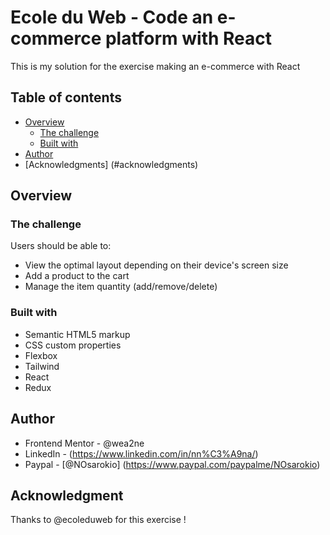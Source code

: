 # Ecole du Web - Code an e-commerce platform with React

This is my solution for the exercise making an e-commerce with React

## Table of contents

- [Overview](#overview)
  - [The challenge](#the-challenge)
  - [Built with](#built-with)
- [Author](#author)
- [Acknowledgments] (#acknowledgments)

## Overview

### The challenge

Users should be able to:

- View the optimal layout depending on their device's screen size
- Add a product to the cart
- Manage the item quantity (add/remove/delete)


### Built with

- Semantic HTML5 markup
- CSS custom properties
- Flexbox
- Tailwind
- React 
- Redux

## Author

- Frontend Mentor - @wea2ne
- LinkedIn - (https://www.linkedin.com/in/nn%C3%A9na/)
- Paypal - [@NOsarokio] (https://www.paypal.com/paypalme/NOsarokio)

## Acknowledgment

Thanks to @ecoleduweb for this exercise ! 
